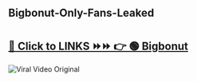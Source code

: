 
 ## Bigbonut-Only-Fans-Leaked

# <h2><a href="https://clipsfans.com/Bigbonut&ref=git">🔗 Click to LINKS ⏩⏩ 👉 🟢 Bigbonut </a></h2>

<a href="https://clipsfans.com/Bigbonut&ref=git" rel="nofollow" data-target="animated-image.originalLink"><img src="https://i.ibb.co.com/xMMVF88/686577567.gif" alt="Viral Video Original" style="max-width: 100%; display: inline-block;" data-target="animated-image.originalImage"></a>

